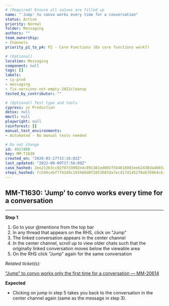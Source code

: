 ```yaml
---
# (Required) Ensure all values are filled up
name: "'Jump' to convo works every time for a conversation"
status: Active
priority: Normal
folder: Messaging
authors: ""
team_ownership: 
- Channels
priority_p1_to_p4: P2 - Core Functions (Do core functions work?)

# (Optional)
location: Messaging
component: null
tags: []
labels: 
- cy-prod
- messaging
- fix-versions-not-empty-2022cleanup
tested_by_contributor: ""

# (Optional) Test type and tools
cypress: in Production
detox: null
mmctl: null
playwright: null
rainforest: []
manual_test_environments: 
- Automated - No manual tests needed

# Do not change
id: 4917480
key: MM-T1630
created_on: "2020-03-27T15:16:02Z"
last_updated: "2022-09-09T17:58:09Z"
case_hashed: 3ee21363cc0270733092e4c891381ed001f594018983ee62438da4b65aa7605db3e9e360e696ff531505466ba5bb2e65
steps_hashed: fc549cebf7743d9c193460d0f2853687da7ecd17d1452f8e676964cb33e70a3bb9ca6f91eb24fcedf8c0067e3fec9dee
---
```


<!-- (Auto-generated) Based on frontmatter's "key" and "name" -->

## MM-T1630: 'Jump' to convo works every time for a conversation

---

**Step 1**

1. Go to your @mentions from the top bar
2. In any thread that appears on the RHS, click on "Jump"
3. The linked conversation appears in the center channel
4. In the center channel, scroll up to view older chats such that the originally linked conversation moves below the viewable area
5. On the RHS click "Jump" again for the same conversation

_Related ticket(s):_

["Jump" to convo works only the first time for a conversation — MM-20614](https://mattermost.atlassian.net/browse/MM-20614)

**Expected**

- Clicking on jump in step 5 takes you back to the conversation in the center channel again (same as the message in step 3).
